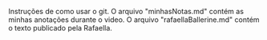 Instruções de como usar o git.
O arquivo "minhasNotas.md" contém as minhas anotações durante o video.
O arquivo "rafaellaBallerine.md" contém o texto publicado pela Rafaella.
